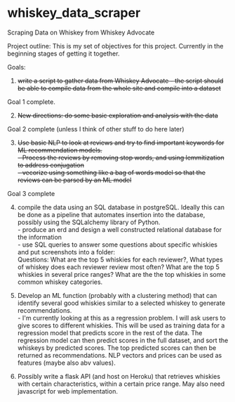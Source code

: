 # whiskey_data_scraper
Scraping Data on Whiskey from Whiskey Advocate 

Project outline:
This is my set of objectives for this project. Currently in the beginning stages of getting it together.

Goals:<br>
1) <strike>write a script to gather data from Whiskey Advocate - the script should be able to compile data from the whole site and compile into a dataset</strike>

Goal 1 complete. 

2) <strike>New directions: do some basic exploration and analysis with the data</strike>

Goal 2 complete (unless I think of other stuff to do here later)

3) <strike>Use basic NLP to look at reviews and try to find important keywords for ML recommendation models. 
   <br>   - Process the reviews by removing stop words, and using lemmitization to address conjugation
   <br>   - vecorize using something like a bag of words model so that the reviews can be parsed by an ML model</strike>
   
Goal 3 complete
      
4) compile the data using an SQL database in postgreSQL. Ideally this can be done as a pipeline that automates insertion into the database, possibly using the
SQLalchemy library of Python.
    <br>  - produce an erd and design a well constructed relational database for the information
    <br>  - use SQL queries to answer some questions about specific whiskies and put screenshots into a folder:
    <br> Questions: What are the top 5 whiskies for each reviewer?, What types of whiskey does each reviewer review most often? What are the top 5 whiskies in several
      price ranges? What are the the top whiskies in some common whiskey categories. 

5) Develop an ML function (probably with a clustering method) that can identify several good whiskies similar to a selected whiskey to generate recommendations. 
      <br> - I'm currently looking at this as a regression problem. I will ask users to give scores to different whiskies. This will be used as training data for
      a regression model that predicts score in the rest of the data. The regression model can then predict scores in the full dataset, and sort the whiskeys
      by predicted scores. The top predicted scores can then be returned as recommendations. NLP vectors and prices can be used as features (maybe also abv
      values).

6) Possibly write a flask API (and host on Heroku) that retrieves whiskies with certain characteristics, within a certain price range. May also need javascript for
   web implementation.
